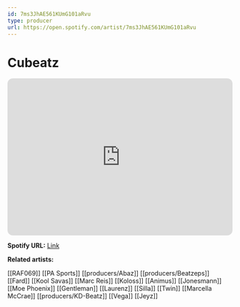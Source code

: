 ```yaml
---
id: 7ms3JhAE561KUmG101aRvu
type: producer
url: https://open.spotify.com/artist/7ms3JhAE561KUmG101aRvu
---
```

# Cubeatz

<iframe style="border-radius:12px" src="https://open.spotify.com/embed/artist/7ms3JhAE561KUmG101aRvu" width="100%" height="352" frameBorder="0" allowfullscreen="" allow="autoplay; clipboard-write; encrypted-media; fullscreen; picture-in-picture" loading="lazy"></iframe>

**Spotify URL:** [Link](https://open.spotify.com/artist/7ms3JhAE561KUmG101aRvu)

**Related artists:**

[[RAF069]]
[[PA Sports]]
[[producers/Abaz]]
[[producers/Beatzeps]]
[[Fard]]
[[Kool Savas]]
[[Marc Reis]]
[[Koloss]]
[[Animus]]
[[Jonesmann]]
[[Moe Phoenix]]
[[Gentleman]]
[[Laurenz]]
[[Silla]]
[[Twin]]
[[Marcella McCrae]]
[[producers/KD-Beatz]]
[[Vega]]
[[Jeyz]]
